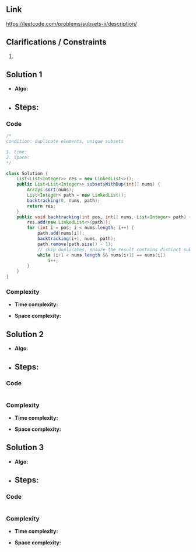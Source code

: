 
## Link

https://leetcode.com/problems/subsets-ii/description/

## Clarifications / Constraints

1. 

## Solution 1

- **Algo:**    
- **Steps:**
  -  


### Code

```java
/*
condition: duplicate elements, unique subsets

1. time:
2. space: 
*/

class Solution {
    List<List<Integer>> res = new LinkedList<>();
    public List<List<Integer>> subsetsWithDup(int[] nums) {
        Arrays.sort(nums);
        List<Integer> path = new LinkedList();
        backtracking(0, nums, path);
        return res;
    }
    public void backtracking(int pos, int[] nums, List<Integer> path) {
        res.add(new LinkedList<>(path));
        for (int i = pos; i < nums.length; i++) {
            path.add(nums[i]);
            backtracking(i+1, nums, path);
            path.remove(path.size() - 1);
            // skip duplicates, ensure the result contains distinct subsets, 
            while (i+1 < nums.length && nums[i+1] == nums[i])
                i++;
        }
    }
}
```

### Complexity

- **Time complexity:**      
   

- **Space complexity:**   

   


## Solution 2

- **Algo:**    
- **Steps:**
  -  


### Code

```java

```

### Complexity

- **Time complexity:**      
   

- **Space complexity:**   
    


## Solution 3

- **Algo:**    
- **Steps:**
  -  


### Code

```java

```

### Complexity

- **Time complexity:**      
   

- **Space complexity:**   

    